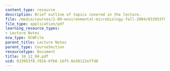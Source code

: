 ```yaml
---
content_type: resource
description: Brief outline of topics covered in the lecture.
file: /media/courses/1-89-environmental-microbiology-fall-2004/033953f878166fb616f50a58122effd8_10_12_04.pdf
file_type: application/pdf
learning_resource_types:
- Lecture Notes
ocw_type: OCWFile
parent_title: Lecture Notes
parent_type: CourseSection
resourcetype: Document
title: 10_12_04.pdf
uid: 033953f8-7816-6fb6-16f5-0a58122effd8
---
```

